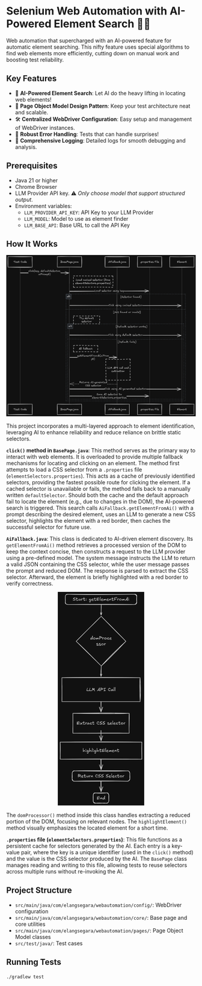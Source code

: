 # Selenium Web Automation with AI-Powered Element Search 🤖🔎

Web automation that supercharged with an AI-powered feature for automatic element searching. This nifty feature uses special algorithms to find web elements more efficiently, cutting down on manual work and boosting test reliability.

## Key Features
- 🤖 **AI-Powered Element Search**: Let AI do the heavy lifting in locating web elements!
- 📐 **Page Object Model Design Pattern**: Keep your test architecture neat and scalable.
- 🛠️ **Centralized WebDriver Configuration**: Easy setup and management of WebDriver instances. 
- 💪 **Robust Error Handling**: Tests that can handle surprises! 
- 📝 **Comprehensive Logging**: Detailed logs for smooth debugging and analysis. 

## Prerequisites
- Java 21 or higher
- Chrome Browser
- LLM Provider API key. ⚠️ *Only choose model that support structured output*.
- Environment variables:
  - `LLM_PROVIDER_API_KEY`: API Key to your LLM Provider
  - `LLM_MODEL`: Model to use as element finder
  - `LLM_BASE_API`: Base URL to call the API Key

## How It Works

![LLM Finder Main Diagram](docs/LLM-Finder-Main-Diagram.png)

This project incorporates a multi-layered approach to element identification, leveraging AI to enhance reliability and reduce reliance on brittle static selectors.

**`click()` method in `BasePage.java`**: This method serves as the primary way to interact with web elements. It is overloaded to provide multiple fallback mechanisms for locating and clicking on an element. The method first attempts to load a CSS selector from a `.properties` file (`elementSelectors.properties`). This acts as a cache of previously identified selectors, providing the fastest possible route for clicking the element. If a cached selector is unavailable or fails, the method falls back to a manually written `defaultSelector`. Should both the cache and the default approach fail to locate the element (e.g., due to changes in the DOM), the AI-powered search is triggered. This search calls `AiFallback.getElementFromAi()` with a prompt describing the desired element, uses an LLM to generate a new CSS selector, highlights the element with a red border, then caches the successful selector for future use.

**`AiFallback.java`**: This class is dedicated to AI-driven element discovery. Its `getElementFromAi()` method retrieves a processed version of the DOM to keep the context concise, then constructs a request to the LLM provider using a pre-defined model. The system message instructs the LLM to return a valid JSON containing the CSS selector, while the user message passes the prompt and reduced DOM. The response is parsed to extract the CSS selector. Afterward, the element is briefly highlighted with a red border to verify correctness. 

<div style="text-align: center;">
  <img src="docs/LLM-Finder-Dom-Processor.png" alt="LLM Finder Dom Processor" width="230"/>
</div>

The `domProcessor()` method inside this class handles extracting a reduced portion of the DOM, focusing on relevant nodes. The `highlightElement()` method visually emphasizes the located element for a short time.

**`.properties` file (`elementSelectors.properties`)**: This file functions as a persistent cache for selectors generated by the AI. Each entry is a key-value pair, where the key is a unique identifier (used in the `click()` method) and the value is the CSS selector produced by the AI. The `BasePage` class manages reading and writing to this file, allowing tests to reuse selectors across multiple runs without re-invoking the AI.

## Project Structure
- `src/main/java/com/elangsegara/webautomation/config/`: WebDriver configuration
- `src/main/java/com/elangsegara/webautomation/core/`: Base page and core utilities
- `src/main/java/com/elangsegara/webautomation/pages/`: Page Object Model classes
- `src/test/java/`: Test cases

## Running Tests
```bash
./gradlew test
